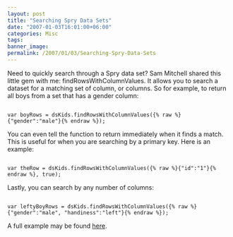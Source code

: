 ```yaml
---
layout: post
title: "Searching Spry Data Sets"
date: "2007-01-03T16:01:00+06:00"
categories: Misc 
tags: 
banner_image: 
permalink: /2007/01/03/Searching-Spry-Data-Sets
---
```


Need to quickly search through a Spry data set? Sam Mitchell shared this little gem with me: findRowsWithColumnValues. It allows you to search a dataset for a matching set of column, or columns. So for example, to return all boys from a set that has a gender column:

<code>
var boyRows = dsKids.findRowsWithColumnValues({% raw %}{"gender":"male"}{% endraw %});
</code>

You can even tell the function to return immediately when it finds a match. This is useful for when you are searching by a primary key. Here is an example:

<code>
var theRow = dsKids.findRowsWithColumnValues({% raw %}{"id":"1"}{% endraw %}, true);
</code>

Lastly, you can search by any number of columns:

<code>
var leftyBoyRows = dsKids.findRowsWithColumnValues({% raw %}{"gender":"male", "handiness":"left"}{% endraw %});
</code>

A full example may be found <a href="http://labs.adobe.com/technologies/spry/samples/data_region/SetCurrentRowByValueSample.html">here</a>.